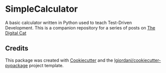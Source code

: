 # SimpleCalculator

A basic calculator written in Python used to teach Test-Driven Development. This is a companion repository for a series of posts on [The Digital Cat](https://www.thedigitalcatonline.com)

## Credits

This package was created with [Cookiecutter](https://github.com/audreyr/cookiecutter) and the [lgiordani/cookiecutter-pypackage](https://github.com/lgiordani/cookiecutter-pypackage) project template.

